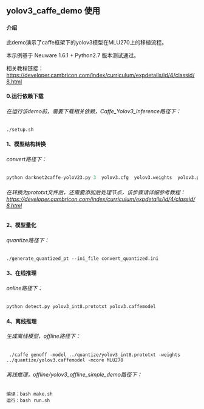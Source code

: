 ## yolov3_caffe_demo 使用

#### 介绍

此demo演示了caffe框架下的yolov3模型在MLU270上的移植流程。

本示例基于 Neuware 1.6.1 + Python2.7 版本测试通过。

相关教程链接：https://developer.cambricon.com/index/curriculum/expdetails/id/4/classid/8.html

#### 0.运行依赖下载
###### 在运行该demo前，需要下载相关依赖，Caffe_Yolov3_Inference路径下：

```shell
./setup.sh
```

#### 1、模型结构转换

###### convert路径下：

```python
python darknet2caffe-yoloV23.py 3  yolov3.cfg  yolov3.weights  yolov3.prototxt  yolov3.caffemodel
```
###### 在转换为prototxt文件后，还需要添加后处理节点，该步骤请详细参考教程：https://developer.cambricon.com/index/curriculum/expdetails/id/4/classid/8.html

#### 2、模型量化

###### quantize路径下：

```shell
./generate_quantized_pt --ini_file convert_quantized.ini
```

#### 3、在线推理

###### online路径下：

```python
python detect.py yolov3_int8.prototxt yolov3.caffemodel
```

#### 4、离线推理

###### 生成离线模型，offline路径下：

```shell
 ./caffe genoff -model ../quantize/yolov3_int8.prototxt -weights  ../quantize/yolov3.caffemodel -mcore MLU270
```

###### 离线推理，offline/yolov3_offline_simple_demo路径下：

```
编译：bash make.sh
运行：bash run.sh
```

